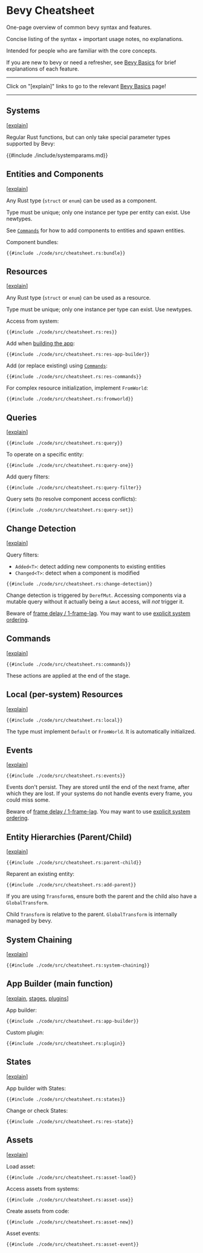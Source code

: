 # Bevy Cheatsheet

One-page overview of common bevy syntax and features.

Concise listing of the syntax + important usage notes, no explanations.

Intended for people who are familiar with the core concepts.

If you are new to bevy or need a refresher, see
[Bevy Basics](./basics/_index.md)
for brief explanations of each feature.

---

Click on "[explain]" links to go to the relevant [Bevy Basics](./basics/_index.md) page!

---

## Systems

[[explain](./basics/systems.md)]

Regular Rust functions, but can only take special parameter types supported by Bevy:

{{#include ./include/systemparams.md}}

## Entities and Components

[[explain](./basics/ec.md)]

Any Rust type (`struct` or `enum`) can be used as a component.

Type must be unique; only one instance per type per entity can exist. Use newtypes.

See [`Commands`](#commands) for how to add components to entities and spawn entities.

Component bundles:

```rust,no_run,noplayground
{{#include ./code/src/cheatsheet.rs:bundle}}
```

## Resources

[[explain](./basics/res.md)]

Any Rust type (`struct` or `enum`) can be used as a resource.

Type must be unique; only one instance per type can exist. Use newtypes.

Access from system:

```rust,no_run,noplayground
{{#include ./code/src/cheatsheet.rs:res}}
```

Add when [building the app](#app-builder-main-function):

```rust,no_run,noplayground
{{#include ./code/src/cheatsheet.rs:res-app-builder}}
```

Add (or replace existing) using [`Commands`](#commands):

```rust,no_run,noplayground
{{#include ./code/src/cheatsheet.rs:res-commands}}
```

For complex resource initialization, implement `FromWorld`:

```rust,no_run,noplayground
{{#include ./code/src/cheatsheet.rs:fromworld}}
```

## Queries

[[explain](./basics/queries.md)]

```rust,no_run,noplayground
{{#include ./code/src/cheatsheet.rs:query}}
```

To operate on a specific entity:

```rust,no_run,noplayground
{{#include ./code/src/cheatsheet.rs:query-one}}
```

Add query filters:

```rust,no_run,noplayground
{{#include ./code/src/cheatsheet.rs:query-filter}}
```

Query sets (to resolve component access conflicts):

```rust,no_run,noplayground
{{#include ./code/src/cheatsheet.rs:query-set}}
```

## Change Detection

[[explain](./basics/change-detection.md)]

Query filters:
 - `Added<T>`: detect adding new components to existing entities
 - `Changed<T>`: detect when a component is modified

```rust,no_run,noplayground
{{#include ./code/src/cheatsheet.rs:change-detection}}
```

Change detection is triggered by `DerefMut`. Accessing components via a mutable
query without it actually being a `&mut` access, will *not* trigger it.

Beware of [frame delay / 1-frame-lag](./pitfalls/frame-delay.md). You may want
to use [explicit system ordering](#system-ordering).

## Commands

[[explain](./basics/commands.md)]

```rust,no_run,noplayground
{{#include ./code/src/cheatsheet.rs:commands}}
```

These actions are applied at the end of the stage.

## Local (per-system) Resources

[[explain](./basics/local.md)]

```rust,no_run,noplayground
{{#include ./code/src/cheatsheet.rs:local}}
```

The type must implement `Default` or `FromWorld`. It is automatically initialized.

## Events

[[explain](./basics/events.md)]

```rust,no_run,noplayground
{{#include ./code/src/cheatsheet.rs:events}}
```

Events don't persist. They are stored until the end of the next frame, after
which they are lost. If your systems do not handle events every frame, you could
miss some.

Beware of [frame delay / 1-frame-lag](./pitfalls/frame-delay.md). You may want
to use [explicit system ordering](#system-ordering).

## Entity Hierarchies (Parent/Child)

[[explain](./basics/parent-child.md)]

```rust,no_run,noplayground
{{#include ./code/src/cheatsheet.rs:parent-child}}
```

Reparent an existing entity:

```rust,no_run,noplayground
{{#include ./code/src/cheatsheet.rs:add-parent}}
```

If you are using `Transform`s, ensure both the parent and the child also have a `GlobalTransform`.

Child `Transform` is relative to the parent. `GlobalTransform` is internally managed by bevy.

## System Chaining

[[explain](./basics/system-chaining.md)]

```rust,no_run,noplayground
{{#include ./code/src/cheatsheet.rs:system-chaining}}
```

## App Builder (main function)

[[explain](./basics/app-builder.md), [stages](./basics/stages.md), [plugins](./basics/plugins.md)]

App builder:

```rust,no_run,noplayground
{{#include ./code/src/cheatsheet.rs:app-builder}}
```

Custom plugin:

```rust,no_run,noplayground
{{#include ./code/src/cheatsheet.rs:plugin}}
```

## States

[[explain](./basics/states.md)]

App builder with States:

```rust,no_run,noplayground
{{#include ./code/src/cheatsheet.rs:states}}
```

Change or check States:

```rust,no_run,noplayground
{{#include ./code/src/cheatsheet.rs:res-state}}
```

## Assets

[[explain](./basics/assets.md)]

Load asset:

```rust,no_run,noplayground
{{#include ./code/src/cheatsheet.rs:asset-load}}
```

Access assets from systems:

```rust,no_run,noplayground
{{#include ./code/src/cheatsheet.rs:asset-use}}
```

Create assets from code:

```rust,no_run,noplayground
{{#include ./code/src/cheatsheet.rs:asset-new}}
```

Asset events:

```rust,no_run,noplayground
{{#include ./code/src/cheatsheet.rs:asset-event}}
```
